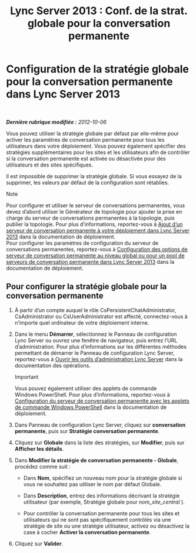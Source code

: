 ﻿---
title: "Lync Server 2013 : Conf. de la strat. globale pour la conversation permanente"
TOCTitle: Configuration de la stratégie globale pour la conversation permanente
ms:assetid: 6176eb5c-19de-4c07-bcc0-2e38f8965966
ms:mtpsurl: https://technet.microsoft.com/fr-fr/library/JJ204951(v=OCS.15)
ms:contentKeyID: 49297388
ms.date: 05/20/2016
mtps_version: v=OCS.15
ms.translationtype: HT
---

# Configuration de la stratégie globale pour la conversation permanente dans Lync Server 2013

 

_**Dernière rubrique modifiée :** 2012-10-06_

Vous pouvez utiliser la stratégie globale par défaut par elle-même pour activer les paramètres de conversation permanente pour tous les utilisateurs dans votre déploiement. Vous pouvez également spécifier des stratégies supplémentaires pour les sites et les utilisateurs afin de contrôler si la conversation permanente est activée ou désactivée pour des utilisateurs et des sites spécifiques.

Il est impossible de supprimer la stratégie globale. Si vous essayez de la supprimer, les valeurs par défaut de la configuration sont rétablies.

> [!NOTE]  
> Pour configurer et utiliser le serveur de conversations permanentes, vous devez d’abord utiliser le Générateur de topologie pour ajouter la prise en charge du serveur de conversations permanentes à la topologie, puis publier la topologie. Pour plus d’informations, reportez-vous à <a href="lync-server-2013-adding-persistent-chat-server-to-your-deployment.md">Ajout d’un serveur de conversation permanente à votre déploiement dans Lync Server 2013</a> dans la documentation de déploiement.<br />
Pour configurer les paramètres de configuration du serveur de conversations permanentes, reportez-vous à <a href="lync-server-2013-configure-persistent-chat-server-options-globally-or-for-persistent-chat-server-pool.md">Configuration des options de serveur de conversation permanente au niveau global ou pour un pool de serveurs de conversation permanente dans Lync Server 2013</a> dans la documentation de déploiement.

## Pour configurer la stratégie globale pour la conversation permanente

1.  À partir d’un compte auquel le rôle CsPersistentChatAdministrator, CsAdministrator ou CsUserAdministrator est affecté, connectez-vous à n’importe quel ordinateur de votre déploiement interne.

2.  Dans le menu **Démarrer**, sélectionnez le Panneau de configuration Lync Server ou ouvrez une fenêtre de navigateur, puis entrez l’URL d’administration. Pour plus d’informations sur les différentes méthodes permettant de démarrer le Panneau de configuration Lync Server, reportez-vous à [Ouvrir les outils d’administration Lync Server](lync-server-2013-open-lync-server-administrative-tools.md) dans la documentation des opérations.
    
    > [!IMPORTANT]  
    > Vous pouvez également utiliser des applets de commande Windows PowerShell. Pour plus d’informations, reportez-vous à <a href="configuring-persistent-chat-server-by-using-windows-powershell-cmdlets.md">Configuration du serveur de conversation permanentte avec les applets de commande Windows PowerShell</a> dans la documentation de déploiement.

3.  Dans Panneau de configuration Lync Server, cliquez sur **conversation permanente**, puis sur **Stratégie conversation permanente**.

4.  Cliquez sur **Globale** dans la liste des stratégies, sur **Modifier**, puis sur **Afficher les détails**.

5.  Dans **Modifier la stratégie de conversation permanente - Globale**, procédez comme suit :
    
      - Dans **Nom**, spécifiez un nouveau nom pour la stratégie globale si vous ne souhaitez pas utiliser le nom par défaut Globale.
    
      - Dans **Description**, entrez des informations décrivant la stratégie utilisateur (par exemple, Stratégie globale pour *nom\_site\_central* ).
    
      - Pour contrôler la conversation permanente pour tous les sites et utilisateurs qui ne sont pas spécifiquement contrôlés via une stratégie de site ou une stratégie utilisateur, activez ou désactivez la case à cocher **Activer la conversation permanente**.

6.  Cliquez sur **Valider**.

